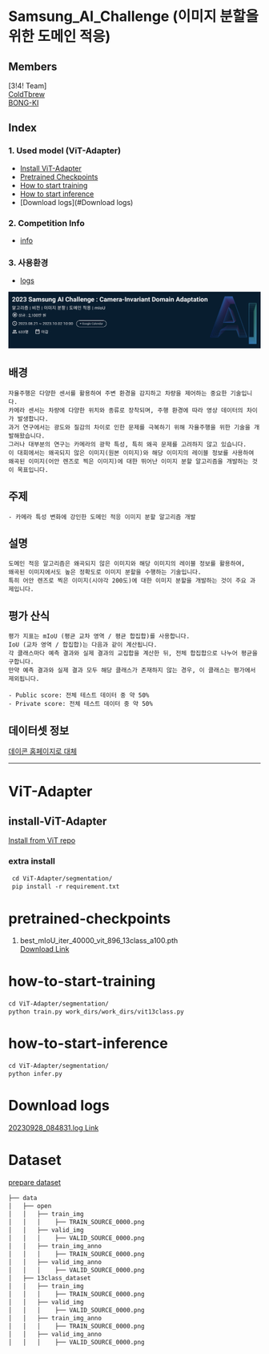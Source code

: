 # Samsung_AI_Challenge (이미지 분할을 위한 도메인 적응)

## Members  
[3!4! Team]  
  [ColdTbrew](https://github.com/ColdTbrew)   
  [BONG-KI](https://github.com/JB0527)

## Index  
 ### 1. Used model (ViT-Adapter)  
  - [Install ViT-Adapter](#install-ViT-Adapter)  
  - [Pretrained Checkpoints](#pretrained-checkpoints)
  - [How to start training](#how-to-start-training)
  - [How to start inference](#how-to-start-inference)
  - [Download logs](#Download logs)
  ### 2. Competition Info
  - [info](#배경)
  ### 3. 사용환경
  - [logs](#vit_train_logs)


![대회정보](./pngs/dacon.png)  

## 배경
    자율주행은 다양한 센서를 활용하여 주변 환경을 감지하고 차량을 제어하는 중요한 기술입니다. 
    카메라 센서는 차량에 다양한 위치와 종류로 장착되며, 주행 환경에 따라 영상 데이터의 차이가 발생합니다.
    과거 연구에서는 광도와 질감의 차이로 인한 문제를 극복하기 위해 자율주행을 위한 기술을 개발해왔습니다.
    그러나 대부분의 연구는 카메라의 광학 특성, 특히 왜곡 문제를 고려하지 않고 있습니다.
    이 대회에서는 왜곡되지 않은 이미지(원본 이미지)와 해당 이미지의 레이블 정보를 사용하여
    왜곡된 이미지(어안 렌즈로 찍은 이미지)에 대한 뛰어난 이미지 분할 알고리즘을 개발하는 것이 목표입니다.

## 주제
    - 카메라 특성 변화에 강인한 도메인 적응 이미지 분할 알고리즘 개발

## 설명
    도메인 적응 알고리즘은 왜곡되지 않은 이미지와 해당 이미지의 레이블 정보를 활용하여,
    왜곡된 이미지에서도 높은 정확도로 이미지 분할을 수행하는 기술입니다.
    특히 어안 렌즈로 찍은 이미지(시야각 200도)에 대한 이미지 분할을 개발하는 것이 주요 과제입니다.

## 평가 산식
    평가 지표는 mIoU (평균 교차 영역 / 평균 합집합)를 사용합니다.
    IoU (교차 영역 / 합집합)는 다음과 같이 계산됩니다.
    각 클래스마다 예측 결과와 실제 결과의 교집합을 계산한 뒤, 전체 합집합으로 나누어 평균을 구합니다.
    만약 예측 결과와 실제 결과 모두 해당 클래스가 존재하지 않는 경우, 이 클래스는 평가에서 제외됩니다.
    
    - Public score: 전체 테스트 데이터 중 약 50%
    - Private score: 전체 테스트 데이터 중 약 50%

## 데이터셋 정보
[데이콘 홈페이지로 대체](https://dacon.io/competitions/official/236132/data)

----------------------------------------------------------
# ViT-Adapter  
## install-ViT-Adapter  
  [Install from ViT repo](ViT-Adapter/segmentation/README.md)  
  ### extra install  
  ```
   cd ViT-Adapter/segmentation/
   pip install -r requirement.txt
  ```
# pretrained-checkpoints  
  1. best_mIoU_iter_40000_vit_896_13class_a100.pth  
  [Download Link](https://o365inha-my.sharepoint.com/:u:/g/personal/shchoi8687_office_inha_ac_kr/EXDIk_hKSKpGgB_0a8Frtd0BKxBa8o15xWgW2nMLqNmFWw?e=eOaM1H)  
# how-to-start-training  
   ```
   cd ViT-Adapter/segmentation/
   python train.py work_dirs/work_dirs/vit13class.py
   ```
# how-to-start-inference
   ```
   cd ViT-Adapter/segmentation/
   python infer.py
   ```
# Download logs  
 [20230928_084831.log Link](https://o365inha-my.sharepoint.com/:u:/g/personal/shchoi8687_office_inha_ac_kr/Ebr5V8U8ejRGhyB0Svu0Ck8B39TiTHr6ZIbYmo6A_reiGA?e=MoEYVj)

# Dataset 
 [prepare dataset](data_preprocessing/data/open)  
 
    ├── data
    │   ├── open
    │   │   ├── train_img
    │   │   │    ├── TRAIN_SOURCE_0000.png
    │   │   ├── valid_img
    │   │   │    ├── VALID_SOURCE_0000.png
    │   │   ├── train_img_anno
    │   │   │    ├── TRAIN_SOURCE_0000.png
    │   │   ├── valid_img_anno
    │   │   │    ├── VALID_SOURCE_0000.png
    │   ├── 13class_dataset
    │   │   ├── train_img
    │   │   │    ├── TRAIN_SOURCE_0000.png
    │   │   ├── valid_img
    │   │   │    ├── VALID_SOURCE_0000.png
    │   │   ├── train_img_anno
    │   │   │    ├── TRAIN_SOURCE_0000.png
    │   │   ├── valid_img_anno
    │   │   │    ├── VALID_SOURCE_0000.png
